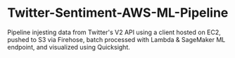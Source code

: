 # Twitter-Sentiment-AWS-ML-Pipeline
 Pipeline injesting data from Twitter's V2 API using a client hosted on EC2, pushed to S3 via Firehose, batch processed with Lambda & SageMaker ML endpoint, and visualized using Quicksight.

